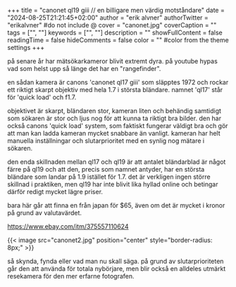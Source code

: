 +++
title = "canonet ql19 giii // en billigare men värdig motståndare"
date = "2024-08-25T21:21:45+02:00"
author = "erik alvner"
authorTwitter = "erikalvner" #do not include @
cover = "canonet.jpg"
coverCaption = ""
tags = ["", ""]
keywords = ["", ""]
description = ""
showFullContent = false
readingTime = false
hideComments = false
color = "" #color from the theme settings
+++

på senare år har mätsökarkameror blivit extremt dyra. på youtube hypas vad som helst upp så länge det har en "rangefinder". 

en sådan kamera är canons 'canonet ql17 giii' som släpptes 1972 och rockar ett riktigt skarpt objektiv med hela 1.7 i största bländare. namnet 'ql17' står för 'quick load' och f1.7.

objektivet är skarpt, bländaren stor, kameran liten och behändig samtidigt som sökaren är stor och ljus nog för att kunna ta riktigt bra bilder. den har också canons 'quick load' system, som faktiskt fungerar väldigt bra och gör att man kan ladda kameran mycket snabbare än vanligt. kameran har helt manuella inställningar och slutarprioritet med en synlig nog mätare i sökaren.

den enda skillnaden mellan ql17 och ql19 är att antalet bländarblad är något färre på ql19 och att den, precis som namnet antyder, har en största bländare som landar på 1.9 istället för 1.7. det är verkligen ingen större skillnad i praktiken, men ql19 har inte blivit lika hyllad online och betingar därför redigt mycket lägre priser.

bara här går att finna en från japan för $65, även om det är mycket i kronor på grund av valutavärdet.

https://www.ebay.com/itm/375557110624

{{< image src="canonet2.jpg" position="center" style="border-radius: 8px;" >}}

så skynda, fynda eller vad man nu skall säga. på grund av slutarprioriteten går den att använda för totala nybörjare, men blir också en alldeles utmärkt resekamera för den mer erfarne fotografen.